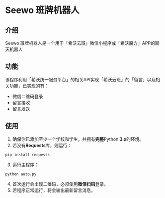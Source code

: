# Seewo 班牌机器人

## 介绍
Seewo 班牌机器人是一个用于「希沃云班」微信小程序或「希沃魔方」APP的聊天机器人
## 功能
该程序利用「希沃统一服务平台」的相关API实现「希沃云班」的「留言」以及相关功能，已实现的有：
- 微信二维码登录
- 留言接收
- 留言发送
## 使用
1. 确保你已添加至少一个学校和学生，并拥有**完整**Python **3.x**的环境。
2. 若没有**Requests**库，则运行：

```
pip install requests
```
3. 运行主程序：

```
python auto.py
```
4. 首次运行会出现二维码，必须使用**微信扫码**登录。
5. 若程序正常运行，将会输出最新留言消息。
